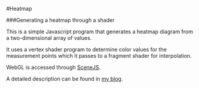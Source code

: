 #Heatmap

###Generating a heatmap through a shader

This is a simple Javascript program that generates a heatmap diagram 
from a two-dimensional array of values.

It uses a vertex shader program to determine color values for the
measurement points which it passes to a fragment shader for interpolation.

WebGL is accessed through [SceneJS](http://scenejs.org/ "").

A detailed description can be found in [my blog](https://blassklaus.wordpress.com/2016/01/13/a-heatmap-on-the-shader/ "").
